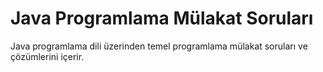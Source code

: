 # Java Programlama Mülakat Soruları
Java programlama dili üzerinden temel programlama mülakat soruları ve çözümlerini içerir.
